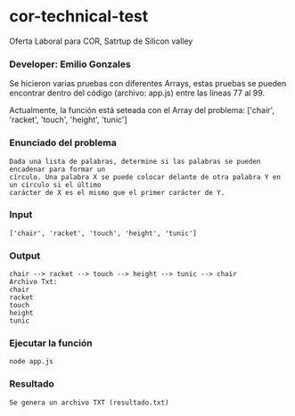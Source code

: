 # cor-technical-test
Oferta Laboral para COR, Satrtup de Silicon valley

### Developer: Emilio Gonzales

Se hicieron varias pruebas con diferentes Arrays, estas pruebas se pueden encontrar dentro del código (archivo: app.js) entre las líneas 77 al 99.

Actualmente, la función está seteada con el Array del problema: ['chair', 'racket', 'touch', 'height', 'tunic']

### Enunciado del problema
```
Dada una lista de palabras, determine si las palabras se pueden encadenar para formar un
círculo. Una palabra X se puede colocar delante de otra palabra Y en un círculo si el último
carácter de X es el mismo que el primer carácter de Y.
```

### Input
```
['chair', 'racket', 'touch', 'height', 'tunic']
```

### Output
```
chair --> racket --> touch --> height --> tunic --> chair
Archivo Txt:
chair
racket
touch
height
tunic
```

### Ejecutar la función
```
node app.js
```

### Resultado
```
Se genera un archivo TXT (resultado.txt)
```
